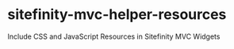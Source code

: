 sitefinity-mvc-helper-resources
===============================

Include CSS and JavaScript Resources in Sitefinity MVC Widgets
